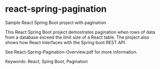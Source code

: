 # react-spring-pagination
Sample React Spring Boot project with pagination

This React Spring Boot project demostrates pagination when rows of data from a database
exceed the limit size of a React table. The project also shows how React interfaces with
the Spring boot REST API. 

See React-Spring-Pagination-Overview.pdf for more information.

Keywords: React, Sping Boot, Pagination
